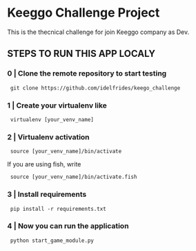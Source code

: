 # Keeggo Challenge Project

This is the thecnical challenge for join Keeggo company as Dev.

## STEPS TO RUN THIS APP LOCALY

### 0 | Clone the remote repository to start testing

     git clone https://github.com/idelfrides/keego_challenge

### 1 | Create your virtualenv like

     virtualenv [your_venv_name]

### 2 | Virtualenv activation

     source [your_venv_name]/bin/activate

If you are using fish, write

     source [your_venv_name]/bin/activate.fish

### 3 | Install requirements

     pip install -r requirements.txt

### 4 | Now you can run the application

     python start_game_module.py
